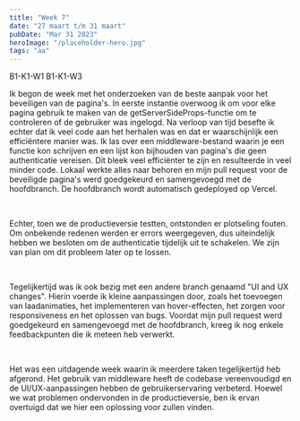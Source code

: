 ```yaml
---
title: "Week 7"
date: "27 maart t/m 31 maart"
pubDate: "Mar 31 2023"
heroImage: "/placeholder-hero.jpg"
tags: "aa"
---
```


<div class="flex gap-2 pb-2">
    <span class="cta2">B1-K1-W1</span>
    <span class="cta2">B1-K1-W3</span>
</div>

Ik begon de week met het onderzoeken van de beste aanpak voor het beveiligen van de pagina's. In eerste instantie overwoog ik om voor elke pagina gebruik te maken van de getServerSideProps-functie om te controleren of de gebruiker was ingelogd. Na verloop van tijd besefte ik echter dat ik veel code aan het herhalen was en dat er waarschijnlijk een efficiëntere manier was. Ik las over een middleware-bestand waarin je een functie kon schrijven en een lijst kon bijhouden van pagina's die geen authenticatie vereisen. Dit bleek veel efficiënter te zijn en resulteerde in veel minder code. Lokaal werkte alles naar behoren en mijn pull request voor de beveiligde pagina's werd goedgekeurd en samengevoegd met de hoofdbranch. De hoofdbranch wordt automatisch gedeployed op Vercel.

&nbsp;

Echter, toen we de productieversie testten, ontstonden er plotseling fouten. Om onbekende redenen werden er errors weergegeven, dus uiteindelijk hebben we besloten om de authenticatie tijdelijk uit te schakelen. We zijn van plan om dit probleem later op te lossen.

&nbsp;

Tegelijkertijd was ik ook bezig met een andere branch genaamd "UI and UX changes". Hierin voerde ik kleine aanpassingen door, zoals het toevoegen van laadanimaties, het implementeren van hover-effecten, het zorgen voor responsiveness en het oplossen van bugs. Voordat mijn pull request werd goedgekeurd en samengevoegd met de hoofdbranch, kreeg ik nog enkele feedbackpunten die ik meteen heb verwerkt.

&nbsp;

Het was een uitdagende week waarin ik meerdere taken tegelijkertijd heb afgerond. Het gebruik van middleware heeft de codebase vereenvoudigd en de UI/UX-aanpassingen hebben de gebruikerservaring verbeterd. Hoewel we wat problemen ondervonden in de productieversie, ben ik ervan overtuigd dat we hier een oplossing voor zullen vinden.
